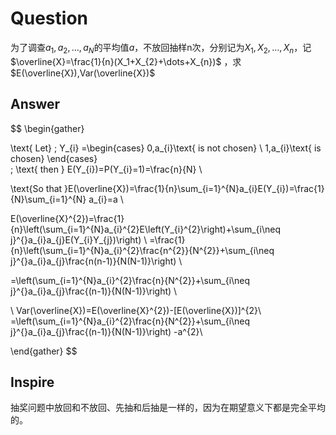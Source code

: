 # Question

为了调查$a_{1},a_{2},\dots,a_{N}$的平均值$a$，不放回抽样n次，分别记为$X_{1},X_{2},\dots,X_{n}$，记$\overline{X}=\frac{1}{n}(X_1+X_{2}+\dots+X_{n})$ ，求$E(\overline{X}),Var(\overline{X})$

## Answer

$$
\begin{gather}

\text{ Let} \; Y_{i} =\begin{cases}
0,a_{i}\text{ is not chosen} \\
1,a_{i}\text{ is chosen}
\end{cases}  
\; \text{ then } E(Y_{i})=P(Y_{i}=1)=\frac{n}{N}  \\

\text{So that }E(\overline{X})=\frac{1}{n}\sum_{i=1}^{N}a_{i}E(Y_{i})=\frac{1}{N}\sum_{i=1}^{N} a_{i}=a \\

E(\overline{X}^{2})=\frac{1}{n}\left(\sum_{i=1}^{N}a_{i}^{2}E\left(Y_{i}^{2}\right)+\sum_{i\neq j}^{}a_{i}a_{j}E(Y_{i}Y_{j})\right) \\
=\frac{1}{n}\left(\sum_{i=1}^{N}a_{i}^{2}\frac{n^{2}}{N^{2}}+\sum_{i\neq j}^{}a_{i}a_{j}\frac{n(n-1)}{N(N-1)}\right) \\


=\left(\sum_{i=1}^{N}a_{i}^{2}\frac{n}{N^{2}}+\sum_{i\neq j}^{}a_{i}a_{j}\frac{(n-1)}{N(N-1)}\right) \\


\\
Var(\overline{X})=E(\overline{X}^{2})-[E(\overline{X})]^{2}\\
=\left(\sum_{i=1}^{N}a_{i}^{2}\frac{n}{N^{2}}+\sum_{i\neq j}^{}a_{i}a_{j}\frac{(n-1)}{N(N-1)}\right) -a^{2}\\

\end{gather}
$$

## Inspire

抽奖问题中放回和不放回、先抽和后抽是一样的，因为在期望意义下都是完全平均的。
